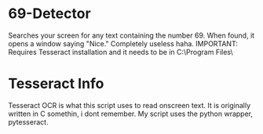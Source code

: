 # 69-Detector
Searches your screen for any text containing the number 69. When found, it opens a window saying "Nice." Completely useless haha. 
IMPORTANT: Requires Tesseract installation and it needs to be in C:\Program Files\

# Tesseract Info
Tesseract OCR is what this script uses to read onscreen text. It is originally written in C somethin, i dont remember. My script uses the python wrapper, pytesseract.
